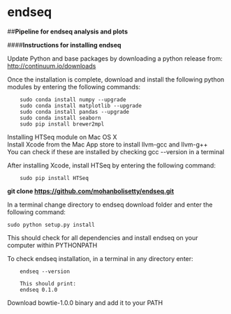 endseq
======

##**Pipeline for endseq analysis and plots**

####**Instructions for installing endseq**

Update Python and base packages by downloading a python release from:
http://continuum.io/downloads

Once the installation is complete, download and install the following python modules by entering the following 
commands:

		sudo conda install numpy --upgrade
		sudo conda install matplotlib --upgrade
		sudo conda install pandas --upgrade
		sudo conda install seaborn
		sudo pip install brewer2mpl
	
Installing HTSeq module on Mac OS X  
Install Xcode from the Mac App store to install llvm-gcc and llvm-g++  
You can check if these are installed by checking gcc --version in a terminal  

After installing Xcode, install HTSeq by entering the following command:
	
		sudo pip install HTSeq


**git clone https://github.com/mohanbolisetty/endseq.git**

In a terminal change directory to endseq download folder and enter the following command:

	sudo python setup.py install

This should check for all dependencies and install endseq on your computer within PYTHONPATH

To check endseq installation, in a terminal in any directory enter:
		
		endseq --version
		
		This should print:
		endseq 0.1.0

Download bowtie-1.0.0 binary and add it to your PATH
